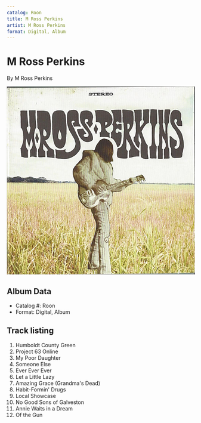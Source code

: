 ```yaml
---
catalog: Roon
title: M Ross Perkins
artist: M Ross Perkins
format: Digital, Album
---
```


# M Ross Perkins

By M Ross Perkins

![](../../assets/albumcovers/M_Ross_Perkins-M_Ross_Perkins.png)

## Album Data

- Catalog #: Roon
- Format: Digital, Album


## Track listing


1. Humboldt County Green
2. Project 63 Online
3. My Poor Daughter
4. Someone Else
5. Ever Ever Ever
6. Let a Little Lazy
7. Amazing Grace (Grandma's Dead)
8. Habit-Formin' Drugs
9. Local Showcase
10. No Good Sons of Galveston
11. Annie Waits in a Dream
12. Of the Gun

